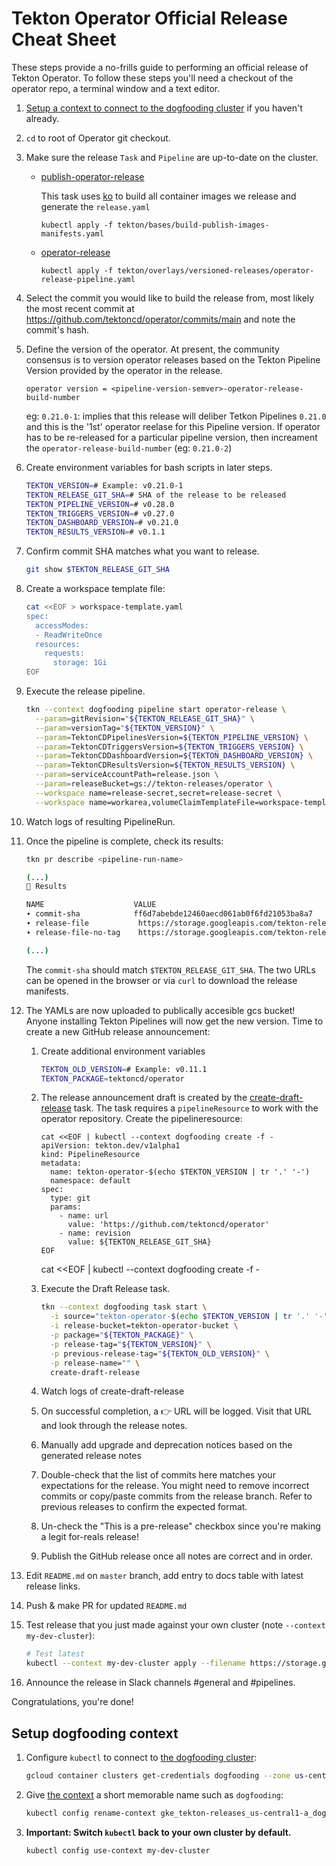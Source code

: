 # Tekton Operator Official Release Cheat Sheet

These steps provide a no-frills guide to performing an official release
of Tekton Operator. To follow these steps you'll need a checkout of
the operator repo, a terminal window and a text editor.

1. [Setup a context to connect to the dogfooding cluster](#setup-dogfooding-context) if you haven't already.

1. `cd` to root of Operator git checkout.

1. Make sure the release `Task` and `Pipeline` are up-to-date on the
   cluster.

   - [publish-operator-release](https://github.com/tektoncd/operator/blob/main/tekton/build-publish-images-manifests.yaml)

     This task uses [ko](https://github.com/google/ko) to build all container images we release and generate the `release.yaml`
     ```shell script
     kubectl apply -f tekton/bases/build-publish-images-manifests.yaml
     ```
   - [operator-release](https://github.com/tektoncd/operator/blob/main/tekton/operator-release-pipeline.yaml)
     ```shell script
     kubectl apply -f tekton/overlays/versioned-releases/operator-release-pipeline.yaml
     ```

1. Select the commit you would like to build the release from, most likely the
   most recent commit at https://github.com/tektoncd/operator/commits/main
   and note the commit's hash.

1. Define the version of the operator. At present, the community consensus is to version operator releases
   based on the Tekton Pipeline Version provided by the operator in the release.

   `operator version = <pipeline-version-semver>-operator-release-build-number`

   eg: `0.21.0-1`: implies that this release will deliber Tetkon Pipelines `0.21.0` and this is the '1st'
   operator reelase for this Pipeline version. If operator has to be re-released for a particular pipeline version,
   then increament the `operator-release-build-number` (eg: `0.21.0-2`)

1. Create environment variables for bash scripts in later steps.

    ```bash
    TEKTON_VERSION=# Example: v0.21.0-1
    TEKTON_RELEASE_GIT_SHA=# SHA of the release to be released
    TEKTON_PIPELINE_VERSION=# v0.28.0
    TEKTON_TRIGGERS_VERSION=# v0.27.0
    TEKTON_DASHBOARD_VERSION=# v0.21.0
    TEKTON_RESULTS_VERSION=# v0.1.1
    ```

1. Confirm commit SHA matches what you want to release.

    ```bash
    git show $TEKTON_RELEASE_GIT_SHA
    ```
1. Create a workspace template file:

   ```bash
   cat <<EOF > workspace-template.yaml
   spec:
     accessModes:
     - ReadWriteOnce
     resources:
       requests:
         storage: 1Gi
   EOF
   ```

1. Execute the release pipeline.

    ```bash
    tkn --context dogfooding pipeline start operator-release \
      --param=gitRevision="${TEKTON_RELEASE_GIT_SHA}" \
      --param=versionTag="${TEKTON_VERSION}" \
      --param=TektonCDPipelinesVersion=${TEKTON_PIPELINE_VERSION} \
      --param=TektonCDTriggersVersion=${TEKTON_TRIGGERS_VERSION} \
      --param=TektonCDDashboardVersion=${TEKTON_DASHBOARD_VERSION} \
      --param=TektonCDResultsVersion=${TEKTON_RESULTS_VERSION} \
      --param=serviceAccountPath=release.json \
      --param=releaseBucket=gs://tekton-releases/operator \
      --workspace name=release-secret,secret=release-secret \
      --workspace name=workarea,volumeClaimTemplateFile=workspace-template.yaml
    ```

1. Watch logs of resulting PipelineRun.

1. Once the pipeline is complete, check its results:

   ```bash
   tkn pr describe <pipeline-run-name>

   (...)
   📝 Results

   NAME                    VALUE
   ∙ commit-sha            ff6d7abebde12460aecd061ab0f6fd21053ba8a7
   ∙ release-file           https://storage.googleapis.com/tekton-releases/operator/previous/v20210223-xyzxyz/release.yaml
   ∙ release-file-no-tag    https://storage.googleapis.com/tekton-releases/operator/previous/v20210223-xyzxyz/release.notag.yaml

   (...)
   ```

   The `commit-sha` should match `$TEKTON_RELEASE_GIT_SHA`.
   The two URLs can be opened in the browser or via `curl` to download the release manifests.

1. The YAMLs are now uploaded to publically accesible gcs bucket! Anyone installing Tekton Pipelines will now get the new version. Time to create a new GitHub release announcement:

    1. Create additional environment variables

        ```bash
        TEKTON_OLD_VERSION=# Example: v0.11.1
        TEKTON_PACKAGE=tektoncd/operator
        ```

    1. The release announcement draft is created by the [create-draft-release](https://github.com/tektoncd/plumbing/blob/main/tekton/resources/release/base/github_release.yaml) task.
       The task requires a `pipelineResource` to work with the operator repository. Create the pipelineresource:
       ```shell script
       cat <<EOF | kubectl --context dogfooding create -f -
       apiVersion: tekton.dev/v1alpha1
       kind: PipelineResource
       metadata:
         name: tekton-operator-$(echo $TEKTON_VERSION | tr '.' '-')
         namespace: default
       spec:
         type: git
         params:
           - name: url
             value: 'https://github.com/tektoncd/operator'
           - name: revision
             value: ${TEKTON_RELEASE_GIT_SHA}
       EOF
       ```
       cat <<EOF | kubectl --context dogfooding create -f -

    1. Execute the Draft Release task.

        ```bash
        tkn --context dogfooding task start \
          -i source="tekton-operator-$(echo $TEKTON_VERSION | tr '.' '-')" \
          -i release-bucket=tekton-operator-bucket \
          -p package="${TEKTON_PACKAGE}" \
          -p release-tag="${TEKTON_VERSION}" \
          -p previous-release-tag="${TEKTON_OLD_VERSION}" \
          -p release-name="" \
          create-draft-release
        ```

    1. Watch logs of create-draft-release

    1. On successful completion, a 👉 URL will be logged. Visit that URL and look through the release notes.
      1. Manually add upgrade and deprecation notices based on the generated release notes
      1. Double-check that the list of commits here matches your expectations
         for the release. You might need to remove incorrect commits or copy/paste commits
         from the release branch. Refer to previous releases to confirm the expected format.

    1. Un-check the "This is a pre-release" checkbox since you're making a legit for-reals release!

    1. Publish the GitHub release once all notes are correct and in order.

1. Edit `README.md` on `master` branch, add entry to docs table with latest release links.

1. Push & make PR for updated `README.md`

1. Test release that you just made against your own cluster (note `--context my-dev-cluster`):

    ```bash
    # Test latest
    kubectl --context my-dev-cluster apply --filename https://storage.googleapis.com/tekton-releases/pipeline/latest/release.yaml
    ```

1. Announce the release in Slack channels #general and #pipelines.

Congratulations, you're done!

## Setup dogfooding context

1. Configure `kubectl` to connect to
   [the dogfooding cluster](https://github.com/tektoncd/plumbing/blob/master/docs/dogfooding.md):

    ```bash
    gcloud container clusters get-credentials dogfooding --zone us-central1-a --project tekton-releases
    ```

1. Give [the context](https://kubernetes.io/docs/tasks/access-application-cluster/configure-access-multiple-clusters/)
   a short memorable name such as `dogfooding`:

   ```bash
   kubectl config rename-context gke_tekton-releases_us-central1-a_dogfooding dogfooding
   ```

1. **Important: Switch `kubectl` back to your own cluster by default.**

    ```bash
    kubectl config use-context my-dev-cluster
    ```
